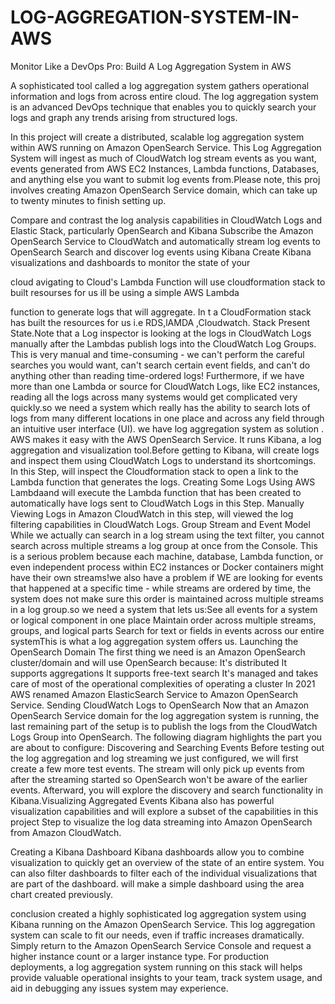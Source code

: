 # LOG-AGGREGATION-SYSTEM-IN-AWS
Monitor Like a DevOps Pro: Build A Log Aggregation System in AWS

A sophisticated tool called a log  aggregation system gathers operational  information and logs from across  entire cloud. The log aggregation system is an advanced DevOps technique that enables you to quickly search your logs and graph any trends arising from structured logs.

In this project will create a distributed, scalable log aggregation system within AWS running on Amazon OpenSearch Service. This Log Aggregation System will ingest as much 
of CloudWatch log stream events as you want, events generated from AWS EC2 Instances, Lambda functions, Databases, and anything else you want to submit 
log events from.Please note, this proj involves creating  Amazon OpenSearch Service domain, which can take up to twenty minutes to finish setting up. 

Compare and contrast the log analysis 
capabilities in CloudWatch Logs and 
Elastic Stack, particularly OpenSearch and Kibana Subscribe the Amazon OpenSearch Service to CloudWatch and automatically stream 
log events to OpenSearch
Search and discover log events using Kibana
Create Kibana visualizations and dashboards to monitor the state of your 

cloud avigating to  Cloud's Lambda Function will use cloudformation stack to built resourses for us ill be using a simple AWS Lambda 

function to generate logs that  will aggregate. In t a CloudFormation stack has built the resources for us i.e RDS,lAMDA ,Cloudwatch. Stack Present State.Note that a Log inspector is looking at the logs in CloudWatch Logs manually after the Lambdas publish logs into the CloudWatch Log Groups. This is very manual and time-consuming - we can't perform the careful searches you would want, can't search certain event fields, and can't do anything other than reading time-ordered logs! Furthermore, if we have more than one Lambda or source for CloudWatch Logs, like EC2 instances, reading all the logs across many systems would get complicated very quickly.so we need a system which really has the ability to search lots of logs from many different locations in one place and across any field through an intuitive user interface (UI). we have  log aggregation system as solution . AWS makes it easy with the AWS OpenSearch Service. It runs Kibana, a log aggregation and visualization tool.Before getting to Kibana,  will create logs and inspect them using CloudWatch Logs to understand its shortcomings. In this  Step,  will inspect the Cloudformation stack to open a link to the Lambda function that generates the logs.
 Creating Some Logs Using AWS Lambdaand will execute the Lambda function that has been created to automatically have logs sent to CloudWatch Logs in 
this  Step. Manually Viewing Logs in Amazon CloudWatch
in this  step, will viewed the log filtering capabilities in CloudWatch Logs. 
Group Stream and Event Model While we actually can search in a log stream using the text filter, you cannot search across multiple streams  a log group at once from the 
Console. This is a serious problem because each machine, database, Lambda function, or even independent process within EC2 instances or Docker containers might have their own 
streams!we also have a problem if WE are looking for events that happened at a specific time - while streams are ordered by time, the system does not make sure this order is maintained across multiple streams in a log group.so we need a system that lets us:See all events for a system or logical component in one place Maintain order across multiple streams, groups, and logical parts Search for text or fields in events across our entire systemThis is what a log aggregation system offers us. 
Launching the OpenSearch Domain
The first thing we need is an Amazon OpenSearch cluster/domain and will use 
OpenSearch because:
It's distributed
It supports aggregations
It supports free-text search
It's managed and takes care of most of the operational complexities of operating a cluster
In 2021 AWS renamed Amazon ElasticSearch Service to Amazon 
OpenSearch Service. 
Sending CloudWatch Logs to OpenSearch
Now that an Amazon OpenSearch Service domain for the log aggregation system is running, the last remaining part of the setup is to publish the logs from 
the CloudWatch Logs Group into OpenSearch. The following diagram highlights the part you are about to configure:
Discovering and Searching Events
Before testing out the log aggregation and log streaming we just configured, we will first create a few more test events. The stream will only pick up events from after the streaming started so OpenSearch won't be aware of the earlier events. Afterward, you will explore the discovery and search 
functionality in Kibana.Visualizing Aggregated Events
Kibana also has powerful visualization capabilities and will explore a subset of the capabilities in this project Step to 
visualize the log data streaming into 
Amazon OpenSearch from Amazon CloudWatch.

Creating a Kibana Dashboard
Kibana dashboards allow you to combine visualization to quickly get an overview of the state of an entire system. You can also filter dashboards to filter each of the individual 
visualizations that are part of the dashboard. will make a simple 
dashboard using the area chart created previously.


 conclusion 
 created a highly sophisticated log aggregation system using Kibana running on the Amazon OpenSearch Service. This log aggregation system can scale to fit our needs, even if  traffic increases dramatically. Simply return to the Amazon OpenSearch Service Console and request a higher instance count or a larger instance type. For  production deployments, a log aggregation system running on this stack will helps provide valuable operational insights to your team, track system usage, and aid in debugging any issues  system may experience.
 

